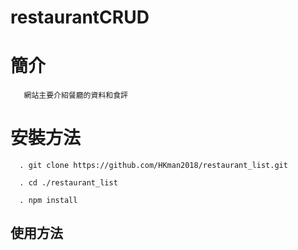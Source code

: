 # restaurantCRUD

# 簡介

       網站主要介紹餐廳的資料和食評

# 安裝方法

    
      . git clone https://github.com/HKman2018/restaurant_list.git
      
      . cd ./restaurant_list
      
      . npm install
      
## 使用方法
